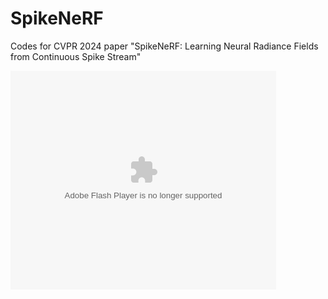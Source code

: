 # SpikeNeRF
Codes for CVPR 2024 paper "SpikeNeRF: Learning Neural Radiance Fields from Continuous Spike Stream"
<object width="425" height="350">
  <param name="movie" value="[http://www.youtube.com/user/wwwLoveWatercom?v=BTRN1YETpyg](https://youtu.be/YwQRJuwtddc)" />
  <param name="wmode" value="transparent" />
  <embed src="[http://www.youtube.com/user/wwwLoveWatercom?v=BTRN1YETpyg](https://youtu.be/YwQRJuwtddc)"
         type="application/x-shockwave-flash"
         wmode="transparent" width="425" height="350" />
</object>
